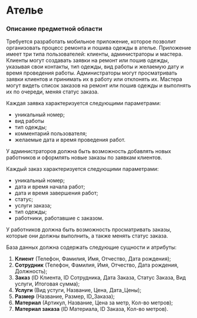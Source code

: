 # Ателье
### Описание предметной области

Требуется разработать мобильное приложение, которое позволит организовать процесс ремонта и пошива одежды в ателье. Приложение имеет три типа пользователей: клиенты, администраторы и мастера. Клиенты могут создавать заявки на ремонт или пошив одежды, указывая свои контакты, тип одежды, вид работы и желаемую дату и время проведения работы. Администраторы могут просматривать заявки клиентов и принимать их в работу или отклонять их. Мастера могут видеть список заказов на ремонт или пошив одежды и выполнять их по очереди, меняя статус заказа.

Каждая заявка характеризуется следующими параметрами:

* уникальный номер;
* вид работы
* тип одежды;
* комментарий пользователя;
* желаемые дата и время проведения работ.

У администраторов должна быть возможность добавлять новых работников и оформлять новые заказы по заявкам клиентов.

Каждый заказ характеризуется следующими параметрами:
* уникальный номер;
* дата и время начала работ;
* дата и время завершения работ;
* статус;
* услуги заказа;
* тип одежды;
* работники, работавшие с заказом.

У работников должна быть возможность просматривать заказы, которые они должны выполнить, а также менять статус заказа.

База данных должна содержать следующие сущности и атрибуты:
1. **Клиент**
(Телефон, Фамилия, Имя, Отчество, Дата рождения);
2. **Сотрудник**
(Телефон, Фамилия, Имя, Отчество, Дата рождения, Должность);
3. **Заказ**
(ID Клиента, ID Сотрудника, Дата Заказа, Статус Заказа, Вид услуги, Итоговая сумма);
4. **Услуги**
(Вид устуги, Название, Цена, Дата_Цены);
5. **Размер**
(Название, Размер, ID_Заказа);
6. **Материал**
(Артикул, Название, Цена за метр, Кол-во метров);
7. **Материал заказа**
(ID Материала, ID Заказа, Кол-во метров).


